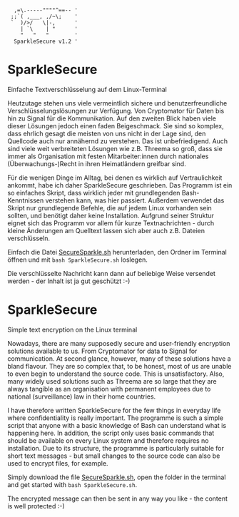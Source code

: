 ```
  ,=\.-----""""^==-- '
 ;;`( ,___, ,/~\;    '
 `  )/>/   \|-,      '
    | `\    | "      '
    "   "   "        '
  SparkleSecure v1.2 '
```

# SparkleSecure
Einfache Textverschlüsselung auf dem Linux-Terminal

Heutzutage stehen uns viele vermeintlich sichere und benutzerfreundliche Verschlüsselungslösungen zur Verfügung. Von Cryptomator für Daten bis hin zu Signal für die Kommunikation. Auf den zweiten Blick haben viele dieser Lösungen jedoch einen faden Beigeschmack. Sie sind so komplex, dass ehrlich gesagt die meisten von uns nicht in der Lage sind, den Quellcode auch nur annähernd zu verstehen. Das ist unbefriedigend. Auch sind viele weit verbreiteten Lösungen wie z.B. Threema so groß, dass sie immer als Organisation mit festen Mitarbeiter:innen durch nationales (Überwachungs-)Recht in ihren Heimatländern greifbar sind.

Für die wenigen Dinge im Alltag, bei denen es wirklich auf Vertraulichkeit ankommt, habe ich daher SparkleSecure geschrieben. Das Programm ist ein so einfaches Skript, dass wirklich jeder mit grundlegenden Bash-Kenntnissen verstehen kann, was hier passiert. Außerdem verwendet das Skript nur grundlegende Befehle, die auf jedem Linux vorhanden sein sollten, und benötigt daher keine Installation. Aufgrund seiner Struktur eignet sich das Programm vor allem für kurze Textnachrichten - durch kleine Änderungen am Quelltext lassen sich aber auch z.B. Dateien verschlüsseln.

Einfach die Datei [SecureSparkle.sh](https://github.com/diplomendstadium/sparklesecure/blob/main/SparkleSecure.sh) herunterladen, den Ordner im Terminal öffnen und mit `bash SparkleSecure.sh` loslegen.

Die verschlüsselte Nachricht kann dann auf beliebige Weise versendet werden - der Inhalt ist ja gut geschützt :-)

# SparkleSecure
Simple text encryption on the Linux terminal

Nowadays, there are many supposedly secure and user-friendly encryption solutions available to us. From Cryptomator for data to Signal for communication. At second glance, however, many of these solutions have a bland flavour. They are so complex that, to be honest, most of us are unable to even begin to understand the source code. This is unsatisfactory. Also, many widely used solutions such as Threema are so large that they are always tangible as an organisation with permanent employees due to national (surveillance) law in their home countries.

I have therefore written SparkleSecure for the few things in everyday life where confidentiality is really important. The programme is such a simple script that anyone with a basic knowledge of Bash can understand what is happening here. In addition, the script only uses basic commands that should be available on every Linux system and therefore requires no installation. Due to its structure, the programme is particularly suitable for short text messages - but small changes to the source code can also be used to encrypt files, for example.

Simply download the file [SecureSparkle.sh](https://github.com/diplomendstadium/sparklesecure/blob/main/SparkleSecure.sh), open the folder in the terminal and get started with `bash SparkleSecure.sh`.

The encrypted message can then be sent in any way you like - the content is well protected :-)
